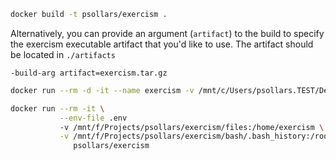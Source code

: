 ```sh
docker build -t psollars/exercism .
```

Alternatively, you can provide an argument (`artifact`) to the build to specify the exercism executable artifact that you'd like to use. The artifact should be located in `./artifacts`

```
-build-arg artifact=exercism.tar.gz
```

```bash
docker run --rm -d -it --name exercism -v /mnt/c/Users/psollars.TEST/Desktop/exercism:/home/exercism psollars/exercism
```

```bash
docker run --rm -it \
           --env-file .env
           -v /mnt/f/Projects/psollars/exercism/files:/home/exercism \
           -v /mnt/f/Projects/psollars/exercism/bash/.bash_history:/root/.bash_history \
              psollars/exercism
```

